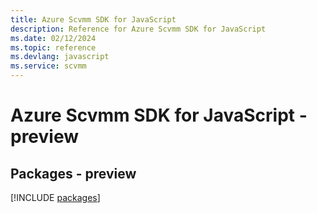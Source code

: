 ```yaml
---
title: Azure Scvmm SDK for JavaScript
description: Reference for Azure Scvmm SDK for JavaScript
ms.date: 02/12/2024
ms.topic: reference
ms.devlang: javascript
ms.service: scvmm
---
```

# Azure Scvmm SDK for JavaScript - preview
## Packages - preview
[!INCLUDE [packages](scvmm-index.md)]